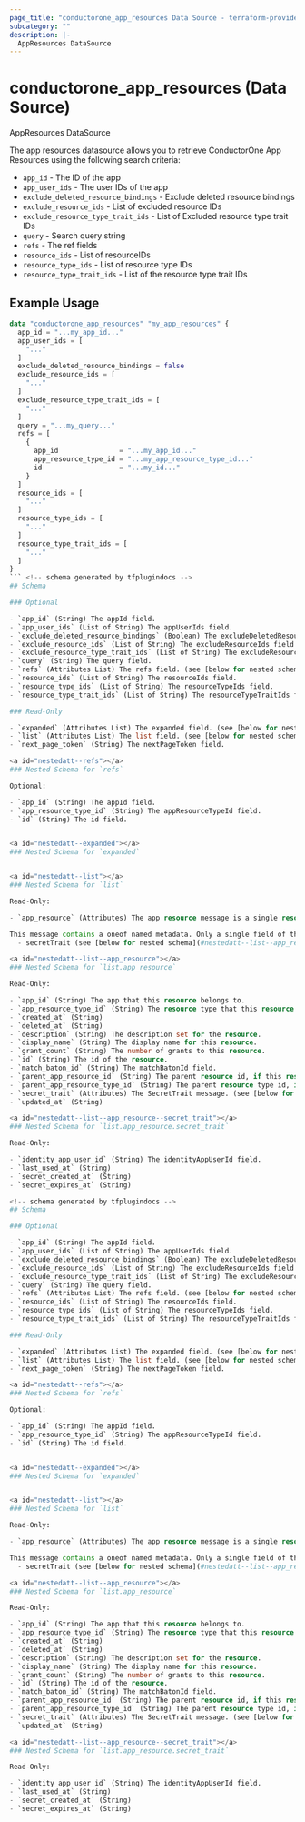 ```yaml
---
page_title: "conductorone_app_resources Data Source - terraform-provider-conductorone"
subcategory: ""
description: |-
  AppResources DataSource
---
```


# conductorone_app_resources (Data Source)

AppResources DataSource

The app resources datasource allows you to retrieve ConductorOne App Resources using the following search criteria:

* `app_id` - The ID of the app
* `app_user_ids` - The user IDs of the app
* `exclude_deleted_resource_bindings` - Exclude deleted resource bindings
* `exclude_resource_ids` - List of excluded resource IDs
* `exclude_resource_type_trait_ids` - List of Excluded resource type trait IDs
* `query` - Search query string
* `refs` - The ref fields
* `resource_ids` - List of resourceIDs
* `resource_type_ids` - List of resource type IDs
* `resource_type_trait_ids` - List of the resource type trait IDs

## Example Usage

```terraform
data "conductorone_app_resources" "my_app_resources" {
  app_id = "...my_app_id..."
  app_user_ids = [
    "..."
  ]
  exclude_deleted_resource_bindings = false
  exclude_resource_ids = [
    "..."
  ]
  exclude_resource_type_trait_ids = [
    "..."
  ]
  query = "...my_query..."
  refs = [
    {
      app_id               = "...my_app_id..."
      app_resource_type_id = "...my_app_resource_type_id..."
      id                   = "...my_id..."
    }
  ]
  resource_ids = [
    "..."
  ]
  resource_type_ids = [
    "..."
  ]
  resource_type_trait_ids = [
    "..."
  ]
}
``` <!-- schema generated by tfplugindocs -->
## Schema

### Optional

- `app_id` (String) The appId field.
- `app_user_ids` (List of String) The appUserIds field.
- `exclude_deleted_resource_bindings` (Boolean) The excludeDeletedResourceBindings field.
- `exclude_resource_ids` (List of String) The excludeResourceIds field.
- `exclude_resource_type_trait_ids` (List of String) The excludeResourceTypeTraitIds field.
- `query` (String) The query field.
- `refs` (Attributes List) The refs field. (see [below for nested schema](#nestedatt--refs))
- `resource_ids` (List of String) The resourceIds field.
- `resource_type_ids` (List of String) The resourceTypeIds field.
- `resource_type_trait_ids` (List of String) The resourceTypeTraitIds field.

### Read-Only

- `expanded` (Attributes List) The expanded field. (see [below for nested schema](#nestedatt--expanded))
- `list` (Attributes List) The list field. (see [below for nested schema](#nestedatt--list))
- `next_page_token` (String) The nextPageToken field.

<a id="nestedatt--refs"></a>
### Nested Schema for `refs`

Optional:

- `app_id` (String) The appId field.
- `app_resource_type_id` (String) The appResourceTypeId field.
- `id` (String) The id field.


<a id="nestedatt--expanded"></a>
### Nested Schema for `expanded`


<a id="nestedatt--list"></a>
### Nested Schema for `list`

Read-Only:

- `app_resource` (Attributes) The app resource message is a single resource that can have entitlements.

This message contains a oneof named metadata. Only a single field of the following list may be set at a time:
  - secretTrait (see [below for nested schema](#nestedatt--list--app_resource))

<a id="nestedatt--list--app_resource"></a>
### Nested Schema for `list.app_resource`

Read-Only:

- `app_id` (String) The app that this resource belongs to.
- `app_resource_type_id` (String) The resource type that this resource is.
- `created_at` (String)
- `deleted_at` (String)
- `description` (String) The description set for the resource.
- `display_name` (String) The display name for this resource.
- `grant_count` (String) The number of grants to this resource.
- `id` (String) The id of the resource.
- `match_baton_id` (String) The matchBatonId field.
- `parent_app_resource_id` (String) The parent resource id, if this resource is a child of another resource.
- `parent_app_resource_type_id` (String) The parent resource type id, if this resource is a child of another resource.
- `secret_trait` (Attributes) The SecretTrait message. (see [below for nested schema](#nestedatt--list--app_resource--secret_trait))
- `updated_at` (String)

<a id="nestedatt--list--app_resource--secret_trait"></a>
### Nested Schema for `list.app_resource.secret_trait`

Read-Only:

- `identity_app_user_id` (String) The identityAppUserId field.
- `last_used_at` (String)
- `secret_created_at` (String)
- `secret_expires_at` (String)

<!-- schema generated by tfplugindocs -->
## Schema

### Optional

- `app_id` (String) The appId field.
- `app_user_ids` (List of String) The appUserIds field.
- `exclude_deleted_resource_bindings` (Boolean) The excludeDeletedResourceBindings field.
- `exclude_resource_ids` (List of String) The excludeResourceIds field.
- `exclude_resource_type_trait_ids` (List of String) The excludeResourceTypeTraitIds field.
- `query` (String) The query field.
- `refs` (Attributes List) The refs field. (see [below for nested schema](#nestedatt--refs))
- `resource_ids` (List of String) The resourceIds field.
- `resource_type_ids` (List of String) The resourceTypeIds field.
- `resource_type_trait_ids` (List of String) The resourceTypeTraitIds field.

### Read-Only

- `expanded` (Attributes List) The expanded field. (see [below for nested schema](#nestedatt--expanded))
- `list` (Attributes List) The list field. (see [below for nested schema](#nestedatt--list))
- `next_page_token` (String) The nextPageToken field.

<a id="nestedatt--refs"></a>
### Nested Schema for `refs`

Optional:

- `app_id` (String) The appId field.
- `app_resource_type_id` (String) The appResourceTypeId field.
- `id` (String) The id field.


<a id="nestedatt--expanded"></a>
### Nested Schema for `expanded`


<a id="nestedatt--list"></a>
### Nested Schema for `list`

Read-Only:

- `app_resource` (Attributes) The app resource message is a single resource that can have entitlements.

This message contains a oneof named metadata. Only a single field of the following list may be set at a time:
  - secretTrait (see [below for nested schema](#nestedatt--list--app_resource))

<a id="nestedatt--list--app_resource"></a>
### Nested Schema for `list.app_resource`

Read-Only:

- `app_id` (String) The app that this resource belongs to.
- `app_resource_type_id` (String) The resource type that this resource is.
- `created_at` (String)
- `deleted_at` (String)
- `description` (String) The description set for the resource.
- `display_name` (String) The display name for this resource.
- `grant_count` (String) The number of grants to this resource.
- `id` (String) The id of the resource.
- `match_baton_id` (String) The matchBatonId field.
- `parent_app_resource_id` (String) The parent resource id, if this resource is a child of another resource.
- `parent_app_resource_type_id` (String) The parent resource type id, if this resource is a child of another resource.
- `secret_trait` (Attributes) The SecretTrait message. (see [below for nested schema](#nestedatt--list--app_resource--secret_trait))
- `updated_at` (String)

<a id="nestedatt--list--app_resource--secret_trait"></a>
### Nested Schema for `list.app_resource.secret_trait`

Read-Only:

- `identity_app_user_id` (String) The identityAppUserId field.
- `last_used_at` (String)
- `secret_created_at` (String)
- `secret_expires_at` (String)